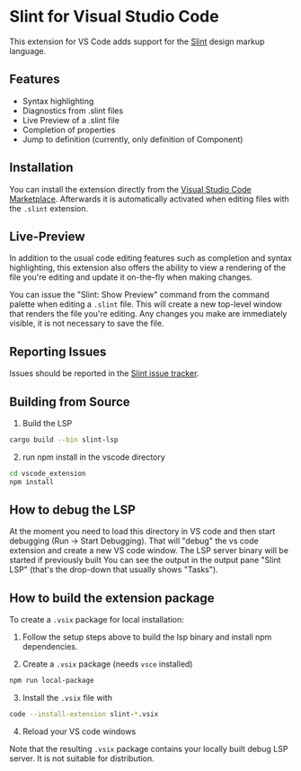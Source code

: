 # Slint for Visual Studio Code

This extension for VS Code adds support for the [Slint](https://sixtyfps.io) design markup language.

## Features

 - Syntax highlighting
 - Diagnostics from .slint files
 - Live Preview of a .slint file
 - Completion of properties
 - Jump to definition (currently, only definition of Component)

## Installation

You can install the extension directly from the [Visual Studio Code Marketplace](https://marketplace.visualstudio.com/items?itemName=SixtyFPS.sixtyfps). Afterwards it is
automatically activated when editing files with the `.slint` extension.

## Live-Preview

In addition to the usual code editing features such as completion and syntax highlighting, this extension
also offers the ability to view a rendering of the file you're editing and update it on-the-fly when making
changes.

You can issue the "Slint: Show Preview" command from the command palette when editing a `.slint` file. This
will create a new top-level window that renders the file you're editing. Any changes you make are immediately
visible, it is not necessary to save the file.

## Reporting Issues


Issues should be reported in the [Slint issue tracker](https://github.com/sixtyfpsui/sixtyfps/labels/vscode-extension).

## Building from Source

1. Build the LSP

```sh
cargo build --bin slint-lsp
```

2. run npm install in the vscode directory

```sh
cd vscode_extension
npm install
```

## How to debug the LSP

At the moment you need to load this directory in VS code and then start debugging (Run -> Start Debugging).
That will "debug" the vs code extension and create a new VS code window. The LSP server binary will be started if previously built
You can see the output in the output pane "Slint LSP" (that's the drop-down that usually shows "Tasks").

## How to build the extension package

To create a `.vsix` package for local installation:

1. Follow the setup steps above to build the lsp binary and install npm dependencies.

2. Create a `.vsix` package (needs `vsce` installed)

```sh
npm run local-package
```
3. Install the `.vsix` file with

```sh
code --install-extension slint-*.vsix
```

4. Reload your VS code windows

Note that the resulting `.vsix` package contains your locally built debug LSP server. It is not suitable for distribution.
